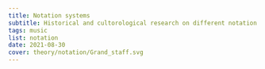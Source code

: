 ```yaml
---
title: Notation systems
subtitle: Historical and cultorological research on different notation systems
tags: music
list: notation
date: 2021-08-30
cover: theory/notation/Grand_staff.svg
---
```


